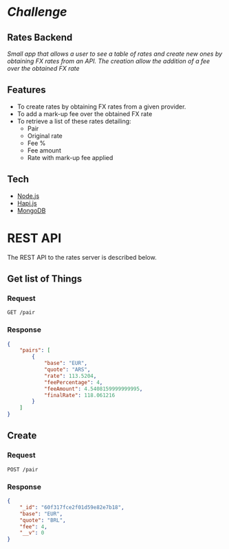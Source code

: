# _Challenge_
## Rates Backend
_Small app that allows a user to see a table of rates and create new ones by
obtaining FX rates from an API. The creation allow the addition of a fee over
the obtained FX rate_

## Features

- To create rates by obtaining FX rates from a given provider.
- To add a mark-up fee over the obtained FX rate
- To retrieve a list of these rates detailing:
  - Pair
  - Original rate
  - Fee %
  - Fee amount
  - Rate with mark-up fee applied

## Tech

- [Node.js](https://nodejs.org)
- [Hapi.js](https://hapi.dev)
- [MongoDB](https://www.mongodb.com)


# REST API

The REST API to the rates server is described below.

## Get list of Things

### Request

`GET /pair`

### Response
```json
{
    "pairs": [
        {
            "base": "EUR",
            "quote": "ARS",
            "rate": 113.5204,
            "feePercentage": 4,
            "feeAmount": 4.5408159999999995,
            "finalRate": 118.061216
        }
    ]
}
```
## Create

### Request

`POST /pair`

### Response
```json
{
    "_id": "60f317fce2f01d59e82e7b18",
    "base": "EUR",
    "quote": "BRL",
    "fee": 4,
    "__v": 0
}
```